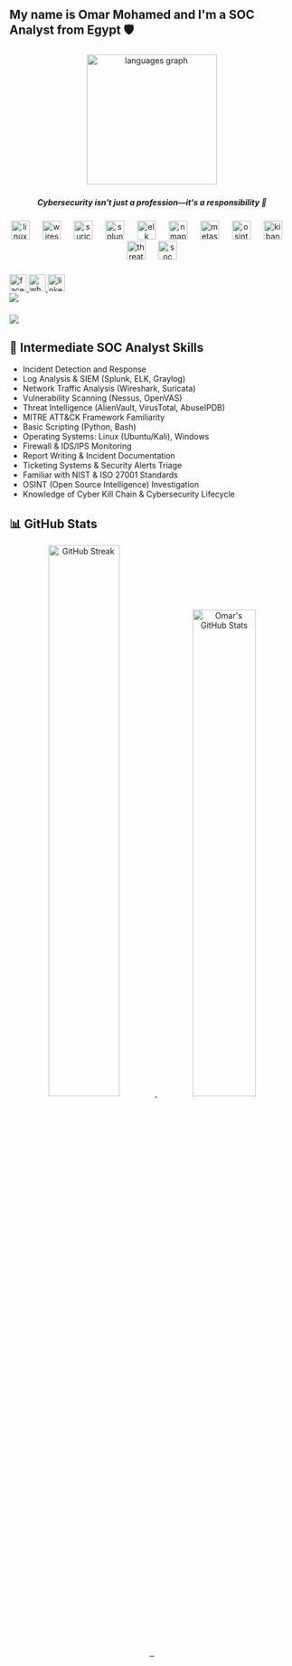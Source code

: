 <h2 align="left">My name is Omar Mohamed and I'm a SOC Analyst from Egypt 🛡️</h2>

###

<div align="center">
  <img src="https://github-readme-stats.vercel.app/api/top-langs?username=OMARMOHAMED672&locale=en&hide_title=false&layout=compact&card_width=375&langs_count=50&theme=dracula&hide_border=false" height="230" alt="languages graph"  />
</div>

###

<h5 align="center">Cybersecurity isn't just a profession—it's a responsibility 🔐</h5>

###

<div align="center">
  <!-- Cybersecurity & SOC Tools -->
  <img src="https://img.shields.io/badge/Linux-000000?logo=linux&logoColor=white&style=for-the-badge" height="33" alt="linux logo" />
  <img width="15" />
  <img src="https://img.shields.io/badge/Wireshark-1679A7?logo=wireshark&logoColor=white&style=for-the-badge" height="33" alt="wireshark logo" />
  <img width="15" />
  <img src="https://img.shields.io/badge/Suricata-FCC624?logo=suricata&logoColor=black&style=for-the-badge" height="33" alt="suricata logo" />
  <img width="15" />
  <img src="https://img.shields.io/badge/Splunk-000000?logo=splunk&logoColor=white&style=for-the-badge" height="33" alt="splunk logo" />
  <img width="15" />
  <img src="https://img.shields.io/badge/ELK Stack-005571?logo=elasticstack&logoColor=white&style=for-the-badge" height="33" alt="elk stack logo" />
  <img width="15" />
  <img src="https://img.shields.io/badge/Nmap-4A4A55?logo=nmap&logoColor=white&style=for-the-badge" height="33" alt="nmap logo" />
  <img width="15" />
  <img src="https://img.shields.io/badge/Metasploit-000000?logo=metasploit&logoColor=white&style=for-the-badge" height="33" alt="metasploit logo" />
  <img width="15" />
  <img src="https://img.shields.io/badge/OSINT Tools-7B61FF?style=for-the-badge" height="33" alt="osint logo" />
  <img width="15" />
  <img src="https://img.shields.io/badge/Kibana-E8488B?logo=kibana&logoColor=white&style=for-the-badge" height="33" alt="kibana logo" />
  <img width="15" />
  <img src="https://img.shields.io/badge/Threat Intel-4B0082?style=for-the-badge" height="33" alt="threat intel" />
  <img width="15" />
  <img src="https://img.shields.io/badge/SOC Analyst Tools-FF4500?style=for-the-badge" height="33" alt="soc tools" />
</div>

###

<div align="left">
  <a href="https://www.facebook.com/omar.amer.750546">
     <img src="https://img.shields.io/static/v1?message=Facebook&logo=facebook&label=&color=1877F2&logoColor=white&labelColor=&style=for-the-badge" height="30" alt="facebook logo"  />
  </a>

 <a href="https://wa.me/01113923298">
  <img src="https://img.shields.io/static/v1?message=Whatsapp&logo=whatsapp&label=&color=25D366&logoColor=white&labelColor=&style=for-the-badge" height="30" alt="whatsapp logo"  />
 </a>

 <a href="https://www.linkedin.com/in/omar-amer-b6b095266/">
    <img src="https://img.shields.io/static/v1?message=LinkedIn&logo=linkedin&label=&color=0077B5&logoColor=white&labelColor=&style=for-the-badge" height="30" alt="linkedin logo"  />
 </a>
</div>

<div align="left">
  <img src="https://github-profile-trophy.vercel.app/?username=OMARMOHAMED674&theme=dracula"  />
</div>

###

<div align="left">
  <img src="https://visitor-badge.laobi.icu/badge?page_id=OMARMOHAMED672.OMARMOHAMED672&"  />
</div>

###

## 🧠 Intermediate SOC Analyst Skills

- Incident Detection and Response  
- Log Analysis & SIEM (Splunk, ELK, Graylog)  
- Network Traffic Analysis (Wireshark, Suricata)  
- Vulnerability Scanning (Nessus, OpenVAS)  
- Threat Intelligence (AlienVault, VirusTotal, AbuseIPDB)  
- MITRE ATT&CK Framework Familiarity  
- Basic Scripting (Python, Bash)  
- Operating Systems: Linux (Ubuntu/Kali), Windows  
- Firewall & IDS/IPS Monitoring  
- Report Writing & Incident Documentation  
- Ticketing Systems & Security Alerts Triage  
- Familiar with NIST & ISO 27001 Standards  
- OSINT (Open Source Intelligence) Investigation  
- Knowledge of Cyber Kill Chain & Cybersecurity Lifecycle  

###

## 📊 GitHub Stats
<div align="center">
  <a href="https://github.com/OMARMOHAMED672">
    <img src="https://github-readme-streak-stats.herokuapp.com/?user=OMARMOHAMED672&theme=dark" alt="GitHub Streak"  width="50%"/>
  </a>
  <a href="https://github.com/OMARMOHAMED672">
    <img src="https://github-readme-stats.vercel.app/api?username=OMARMOHAMED672&show_icons=true&title_color=fff&icon_color=79ff97&text_color=9f9f9f&bg_color=151515" alt="Omar's GitHub Stats"  width="47%" />
  </a>
</div>

